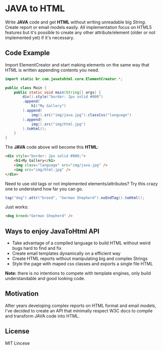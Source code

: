 # JAVA to HTML
Write **JAVA** code and get **HTML** without writing unreadable big *String*. Create report or email models easily. All implementation focus on HTML5 features but it's possible to create any other attribute/element (older or not implemented yet) if it's necessary.

## Code Example

Import ElementCreator and start making elements on the same way that HTML is written appending contents you need.

```JAVA
import static br.com.javatohtml.core.ElementCreator.*;

public class Main {
    public static void main(String[] args) {
        div().style("border: 2px solid #000")
        .append(
            h1("My Gallery")
        ).append(
            img().src("img/java.jpg").classCss("language")
        ).append(
            img().src("img/html.jpg")
        ).toHtml();
    }
}
```

The **JAVA** code above will become this **HTML**:

```HTML
<div style="border: 2px solid #000;">
    <h1>My Gallery</h1>
    <img class="language" src="img/java.jpg" />
    <img src="img/html.jpg" />
</div>
```

Need to use old tags or not implemented elements/attributes? Try this crazy one to understand how far you can go.

```JAVA
tag("dog").attr("breed", "German Shepherd").noEndTag().toHtml();
```

Just works:

```HTML
<dog breed="German Shepherd" />
```

## Ways to enjoy JavaToHtml API
* Take advantage of a compiled language to build HTML without weird bugs hard to find and fix
* Create email templates dynamically on a efficient way
* Create HTML reports without manipulating big and complex Strings
* Style the page with maped css classes and exports a single file HTML

**Note:** there is no intentions to compete with template engines, only build understandable and good looking code.

## Motivation
After years developing complex reports on HTML format and email models, I've decided to create an API that minimally respect W3C docs to compile and transform JAVA code into HTML.

## License
MIT Lincese